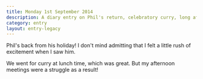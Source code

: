 ```yaml
---
title: Monday 1st September 2014
description: A diary entry on Phil's return, celebratory curry, long afternoon meetings, and making pizza
category: entry
layout: entry-legacy
---
```


Phil's back from his holiday! I don't mind admitting that I felt a little rush of excitement when I saw him.

We went for curry at lunch time, which was great. But my afternoon meetings were a struggle as a result!
